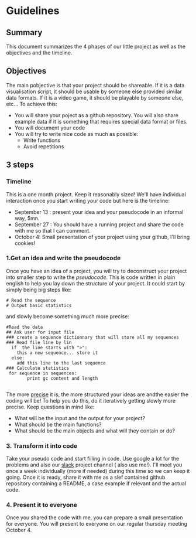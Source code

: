 # Guidelines

## Summary

This document summarizes the 4 phases of our little project as well as the objectives and the timeline.

## Objectives
 
 The main pobjective is that your project should be shareable. If it is a data visualisation script, it should be usable by someone else provided similar data formats. If it is a video game, it should be playable by someone else, etc...
 To achieve this: 
 * You will share your poject as a github repository. You will also share example data if it is something that requires special data format or files.
 * You will document your code
 * You will try to write nice code as much as possible:
    * Write functions
    * Avoid repetitions
    

## 3 steps

### Timeline


This is a one month project. Keep it reasonably sized! We'll have individual interaction once you start writing your code but here is the timeline:

* September 13 : present your idea and your pseudocode in an informal way, 5mn.
* September 27 : You should have a running project and share the code with me so that I can comment.
* October 4: Small presentation of your project using your github, I'll bring cookies!



### 1.Get an idea and write the pseudocode

Once you have an idea of a project, you will try to deconstruct your project into smaller step to write the *pseudocode*. This is code written in plain english to help you lay down the structure of your project. It could start by simply being big steps like:

```
# Read the sequence
# Output basic statistics
```

and slowly become something much more precise:

```
#Read the data
## Ask user for input file
### create a sequence dictionnary that will store all my sequences
### Read file line by lin
  if  the line starts with ">":
    this a new sequence... store it
  else:
    add this line to the last sequence
### Calculate statistics
 for sequence in sequences:
        print gc content and length 
  

```
The more [precise](http://www.unf.edu/~broggio/cop2221/2221pseu.htm) it is, the more structured your ideas are andthe easier the coding will be!
To help you do this, do it iteratively getting slowly more precise.
Keep questions in mind like:

* What will be the input and the output for your project?
* What should be the main functions?
* What should be the main objects and what will they contain or do?


### 3. Transform it into code

Take your pseudo code and start filling in code. Use google a lot for the problems and also our [slack](https://www.google.com/url?q=https://bioinfo-grouptalk.slack.com/&source=gmail&ust=1536201497630000&usg=AFQjCNGgd_DKvBsG7ekm55enZGI4t2p9-w) project channel ( also use me!). I'll meet you once a week individually (more if needed) during this time so we can keep it going. Once it is ready, share it with me as a slef contained github repository containing a README, a case example if relevant and the actual code.

### 4. Present it to everyone

Once you shared the code with me, you can prepare a small presentation for everyone. You will present to everyone on our regular thursday meeting October 4.

